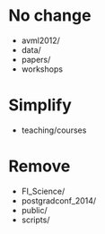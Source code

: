 # No change

- avml2012/
- data/
- papers/
- workshops

# Simplify

- teaching/courses

# Remove

- FI_Science/
- postgradconf_2014/
- public/
- scripts/
